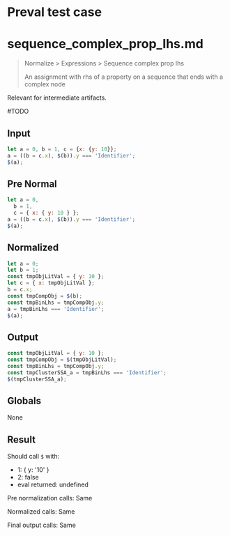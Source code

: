 # Preval test case

# sequence_complex_prop_lhs.md

> Normalize > Expressions > Sequence complex prop lhs
>
> An assignment with rhs of a property on a sequence that ends with a complex node

Relevant for intermediate artifacts.

#TODO

## Input

`````js filename=intro
let a = 0, b = 1, c = {x: {y: 10}};
a = ((b = c.x), $(b)).y === 'Identifier';
$(a);
`````

## Pre Normal

`````js filename=intro
let a = 0,
  b = 1,
  c = { x: { y: 10 } };
a = ((b = c.x), $(b)).y === 'Identifier';
$(a);
`````

## Normalized

`````js filename=intro
let a = 0;
let b = 1;
const tmpObjLitVal = { y: 10 };
let c = { x: tmpObjLitVal };
b = c.x;
const tmpCompObj = $(b);
const tmpBinLhs = tmpCompObj.y;
a = tmpBinLhs === 'Identifier';
$(a);
`````

## Output

`````js filename=intro
const tmpObjLitVal = { y: 10 };
const tmpCompObj = $(tmpObjLitVal);
const tmpBinLhs = tmpCompObj.y;
const tmpClusterSSA_a = tmpBinLhs === 'Identifier';
$(tmpClusterSSA_a);
`````

## Globals

None

## Result

Should call `$` with:
 - 1: { y: '10' }
 - 2: false
 - eval returned: undefined

Pre normalization calls: Same

Normalized calls: Same

Final output calls: Same
